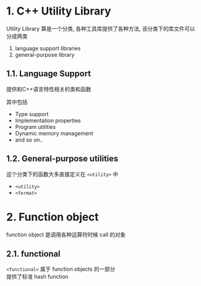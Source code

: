 # 1. C++ Utility Library

Utility Library 算是一个分类, 各种工具库提供了各种方法, 该分类下的库文件可以分成两类
1. language support libraries
2. general-purpose library


## 1.1. Language Support

提供和C++语言特性相关的类和函数  

其中包括
* Type support
* Implementation properties
* Program utilities
* Dynamic memory management
* and so on..

## 1.2. General-purpose utilities

这个分类下的函数大多直接定义在 `<utility>` 中  
* `<utility>`
* `<format>`



# 2. Function object

function object 是调用各种运算符时候 call 的对象  




## 2.1. functional

`<functional>` 属于 function objects 的一部分  
提供了标准 hash function  


